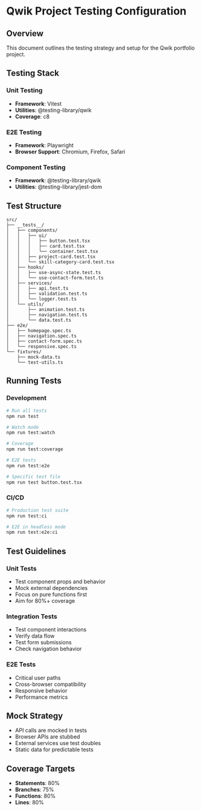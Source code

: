 # Qwik Project Testing Configuration

## Overview

This document outlines the testing strategy and setup for the Qwik portfolio project.

## Testing Stack

### Unit Testing

- **Framework**: Vitest
- **Utilities**: @testing-library/qwik
- **Coverage**: c8

### E2E Testing

- **Framework**: Playwright
- **Browser Support**: Chromium, Firefox, Safari

### Component Testing

- **Framework**: @testing-library/qwik
- **Utilities**: @testing-library/jest-dom

## Test Structure

```
src/
├── __tests__/
│   ├── components/
│   │   ├── ui/
│   │   │   ├── button.test.tsx
│   │   │   ├── card.test.tsx
│   │   │   └── container.test.tsx
│   │   ├── project-card.test.tsx
│   │   └── skill-category-card.test.tsx
│   ├── hooks/
│   │   ├── use-async-state.test.ts
│   │   └── use-contact-form.test.ts
│   ├── services/
│   │   ├── api.test.ts
│   │   ├── validation.test.ts
│   │   └── logger.test.ts
│   └── utils/
│       ├── animation.test.ts
│       ├── navigation.test.ts
│       └── data.test.ts
├── e2e/
│   ├── homepage.spec.ts
│   ├── navigation.spec.ts
│   ├── contact-form.spec.ts
│   └── responsive.spec.ts
└── fixtures/
    ├── mock-data.ts
    └── test-utils.ts
```

## Running Tests

### Development

```bash
# Run all tests
npm run test

# Watch mode
npm run test:watch

# Coverage
npm run test:coverage

# E2E tests
npm run test:e2e

# Specific test file
npm run test button.test.tsx
```

### CI/CD

```bash
# Production test suite
npm run test:ci

# E2E in headless mode
npm run test:e2e:ci
```

## Test Guidelines

### Unit Tests

- Test component props and behavior
- Mock external dependencies
- Focus on pure functions first
- Aim for 80%+ coverage

### Integration Tests

- Test component interactions
- Verify data flow
- Test form submissions
- Check navigation behavior

### E2E Tests

- Critical user paths
- Cross-browser compatibility
- Responsive behavior
- Performance metrics

## Mock Strategy

- API calls are mocked in tests
- Browser APIs are stubbed
- External services use test doubles
- Static data for predictable tests

## Coverage Targets

- **Statements**: 80%
- **Branches**: 75%
- **Functions**: 80%
- **Lines**: 80%
